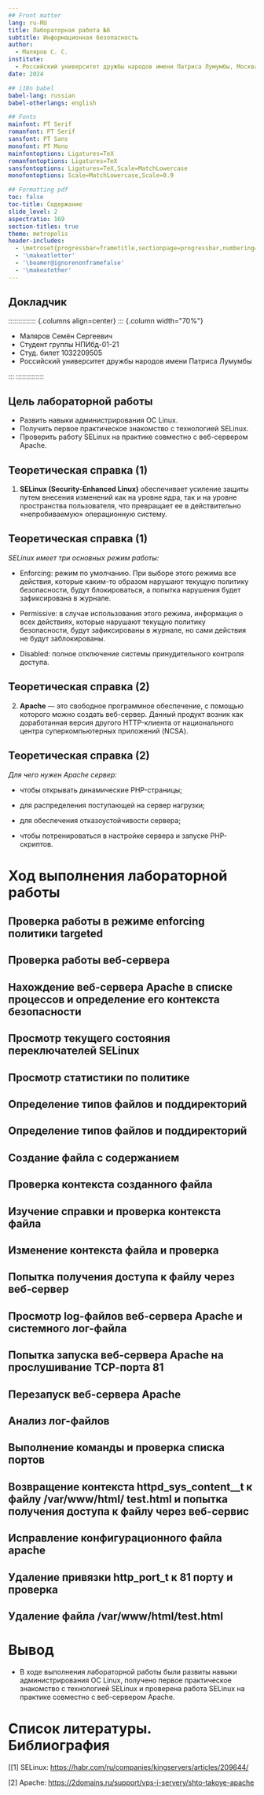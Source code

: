 ```yaml
---
## Front matter
lang: ru-RU
title: Лабораторная работа №6
subtitle: Информационная безопасность
author:
  - Маляров С. С.
institute:
  - Российский университет дружбы народов имени Патриса Лумумбы, Москва, Россия
date: 2024

## i18n babel
babel-lang: russian
babel-otherlangs: english

## Fonts
mainfont: PT Serif
romanfont: PT Serif
sansfont: PT Sans
monofont: PT Mono
mainfontoptions: Ligatures=TeX
romanfontoptions: Ligatures=TeX
sansfontoptions: Ligatures=TeX,Scale=MatchLowercase
monofontoptions: Scale=MatchLowercase,Scale=0.9

## Formatting pdf
toc: false
toc-title: Содержание
slide_level: 2
aspectratio: 169
section-titles: true
theme: metropolis
header-includes:
  - \metroset{progressbar=frametitle,sectionpage=progressbar,numbering=fraction}
  - '\makeatletter'
  - '\beamer@ignorenonframefalse'
  - '\makeatother'
---
```


## Докладчик

:::::::::::::: {.columns align=center}
::: {.column width="70%"}

  * Маляров Семён Сергеевич
  * Студент группы НПИбд-01-21
  * Студ. билет 1032209505
  * Российский университет дружбы народов имени Патриса Лумумбы



:::
::::::::::::::


## Цель лабораторной работы

- Развить навыки администрирования ОС Linux. 
- Получить первое практическое знакомство с технологией SELinux. 
- Проверить работу SELinux на практике совместно с веб-сервером Apache.

## Теоретическая справка (1)

1. **SELinux (Security-Enhanced Linux)** обеспечивает усиление защиты путем внесения изменений как на уровне ядра, 
так и на уровне пространства пользователя, что превращает ее в действительно «непробиваемую» операционную систему.

## Теоретическая справка (1)

*SELinux имеет три основных режим работы:*

- Enforcing: режим по умолчанию. При выборе этого режима все действия, которые каким-то образом нарушают текущую 
политику безопасности, будут блокироваться, а попытка нарушения будет зафиксирована в журнале.

- Permissive: в случае использования этого режима, информация о всех действиях, которые нарушают текущую политику 
безопасности, будут зафиксированы в журнале, но сами действия не будут заблокированы.

- Disabled: полное отключение системы принудительного контроля доступа.

## Теоретическая справка (2)

2. **Apache** — это свободное программное обеспечение, с помощью которого можно создать веб-сервер. Данный продукт 
возник как доработанная версия другого HTTP-клиента от национального центра суперкомпьютерных приложений (NCSA).

## Теоретическая справка (2)

*Для чего нужен Apache сервер:*

- чтобы открывать динамические PHP-страницы;

- для распределения поступающей на сервер нагрузки;

- для обеспечения отказоустойчивости сервера;

- чтобы потренироваться в настройке сервера и запуске PHP-скриптов.

# Ход выполнения лабораторной работы

## Проверка работы в режиме enforcing политики targeted


## Проверка работы веб-сервера


## Нахождение веб-сервера Apache в списке процессов и определение его контекста безопасности


## Просмотр текущего состояния переключателей SELinux


## Просмотр статистики по политике


## Определение типов файлов и поддиректорий


## Определение типов файлов и поддиректорий


## Создание файла с содержанием


## Проверка контекста созданного файла


## Изучение справки и проверка контекста файла


## Изменение контекста файла и проверка


## Попытка получения доступа к файлу через веб-сервер


## Просмотр log-файлов веб-сервера Apache и системного лог-файла


## Попытка запуска веб-сервера Apache на прослушивание ТСР-порта 81


## Перезапуск веб-сервера Apache


## Анализ лог-файлов


## Выполнение команды и проверка списка портов


## Возвращение контекста httpd_sys_cоntent__t к файлу /var/www/html/ test.html и попытка получения доступа к файлу через веб-сервис


## Исправление конфигурационного файла apache


## Удаление привязки http_port_t к 81 порту и проверка


## Удаление файла /var/www/html/test.html


# Вывод

- В ходе выполнения лабораторной работы были развиты навыки администрирования ОС Linux, получено первое практическое 
знакомство с технологией SELinux и проверена работа SELinux на практике совместно с веб-сервером Apache.

# Список литературы. Библиография

[[1] SELinux: https://habr.com/ru/companies/kingservers/articles/209644/

[2] Apache: https://2domains.ru/support/vps-i-servery/shto-takoye-apache
